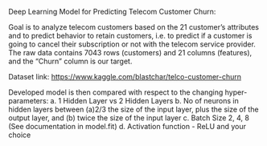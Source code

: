 Deep Learning Model for Predicting Telecom Customer Churn:

Goal is to analyze telecom customers based on the 21 customer’s attributes and to predict behavior to retain customers, i.e. to predict if a customer is going to cancel their subscription or not with the telecom service provider. The raw data contains 7043 rows (customers) and 21 columns (features), and the “Churn” column is our target.

Dataset link: https://www.kaggle.com/blastchar/telco-customer-churn

Developed model is then compared with respect to the changing hyper-parameters:
a.	1 Hidden Layer vs 2 Hidden Layers
b.	No of neurons in hidden layers between (a)2/3 the size of the input layer, plus 	the size of the output layer, and (b) twice the size of the input layer
c.	Batch Size 2, 4, 8 (See documentation in model.fit) 
d.	Activation function - ReLU and your choice